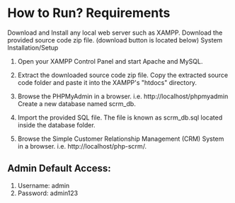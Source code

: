 # How to Run? Requirements

Download and Install any local web server such as XAMPP. Download the provided source code zip file. (download button is located below) System Installation/Setup

1.  Open your XAMPP Control Panel and start Apache and MySQL.

2.  Extract the downloaded source code zip file. 
    Copy the extracted source code folder and paste it into the XAMPP's "htdocs" directory.

3.  Browse the PHPMyAdmin in a browser. i.e. http://localhost/phpmyadmin Create a new database named scrm_db.

4.  Import the provided SQL file. The file is known as scrm_db.sql located inside the database folder.

5.  Browse the Simple Customer Relationship Management (CRM) System in a browser. i.e. http://localhost/php-scrm/.


## Admin Default Access: 

1.    Username: admin
2.    Password: admin123
